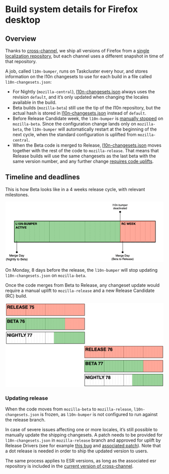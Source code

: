 # Build system details for Firefox desktop

<!-- toc -->

## Overview

Thanks to [cross-channel](https://firefox-source-docs.mozilla.org/l10n/crosschannel/index.html), we ship all versions of Firefox from a [single localization repository](https://hg.mozilla.org/l10n-central/), but each channel uses a different snapshot in time of that repository.

 A job, called `l10n-bumper`, runs on Taskcluster every hour, and stores information on the l10n changesets to use for each build in a file called `l10n-changesets.json`:
* For Nightly (`mozilla-central`), [l10n-changesets.json](https://hg.mozilla.org/mozilla-central/file/default/browser/locales/l10n-changesets.json) always uses the revision `default`, and it’s only updated when changing the locales available in the build.
* Beta builds (`mozilla-beta`) still use the tip of the l10n repository, but the actual hash is stored in [l10n-changesets.json](https://hg.mozilla.org/releases/mozilla-beta/file/default/browser/locales/l10n-changesets.json) instead of `default`.
* Before Release Candidate week, the `l10n-bumper` is [manually stopped](https://github.com/mozilla/build-relengdocs/blob/master/procedures/release-duty/merge-duty/merge_duty.rst#turn-off-beta-l10n-bumper-on-rc-day) on `mozilla-beta`. Since the configuration change lands only on `mozilla-beta`, the `l10n-bumper` will automatically restart at the beginning of the next cycle, when the standard configuration is uplifted from `mozilla-central`.
* When the Beta code is merged to Release, [l10n-changesets.json](https://hg.mozilla.org/releases/mozilla-release/file/default/browser/locales/l10n-changesets.json) moves together with the rest of the code to `mozilla-release`. That means that Release builds will use the same changesets as the last beta with the same version number, and any further change [requires code uplifts](#updating-release).

## Timeline and deadlines

This is how Beta looks like in a 4 weeks release cycle, with relevant milestones.

![Beta cycle](../../assets/images/build_system/beta_cycle.png)

On Monday, 8 days before the release, the `l10n-bumper` will stop updating `l10n-changesets.json` on `mozilla-beta`.

Once the code merges from Beta to Release, any changeset update would require a manual uplift to `mozilla-release` and a new Release Candidate (RC) build.

![Timeline of all channels, 2 cycles](../../assets/images/build_system/all_channels_timeline.png)

### Updating release

When the code moves from `mozilla-beta` to `mozilla-release`, `l10n-changesets.json` is frozen, as `l10n-bumper` is not configured to run against the release branch.

In case of severe issues affecting one or more locales, it’s still possible to manually update the shipping changesets. A patch needs to be provided for `l10n-changesets.json` in `mozilla-release` branch and approved for uplift by Release Drivers (see for example [this bug](https://bugzilla.mozilla.org/show_bug.cgi?id=1513259) and [associated patch](https://hg.mozilla.org/releases/mozilla-release/rev/308fd26a204e)). Note that a dot release is needed in order to ship the updated version to users.

The same process applies to ESR versions, as long as the associated esr repository is included in the [current version of cross-channel](https://hg.mozilla.org/users/axel_mozilla.com/cross-channel-experimental/file/tip/initial/cli/_config.py).
